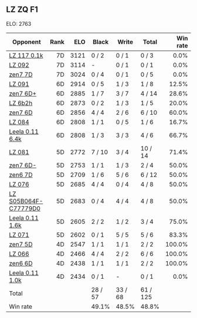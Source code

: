 ## LZ ZQ F1 ##

ELO: 2763

Opponent | Rank | ELO | Black | Write | Total | Win rate
---------|-----:|----:|-------|-------|-------|-------:
[LZ 117 0.1k](LZ%20117%200.1k.md) | 7D | 3121 | 0 / 2 | 0 / 1 | 0 / 3 | 0.0%
[LZ 092](LZ%20092.md) | 7D | 3114 | - | 0 / 1 | 0 / 1 | 0.0%
[zen7 7D](zen7%207D.md) | 7D | 3024 | 0 / 4 | 0 / 1 | 0 / 5 | 0.0%
[LZ 091](LZ%20091.md) | 6D | 2914 | 0 / 5 | 1 / 3 | 1 / 8 | 12.5%
[zen7 6D+](zen7%206D+.md) | 6D | 2885 | 1 / 7 | 3 / 7 | 4 / 14 | 28.6%
[LZ 6b2h](LZ%206b2h.md) | 6D | 2873 | 0 / 2 | 1 / 3 | 1 / 5 | 20.0%
[zen7 6D](zen7%206D.md) | 6D | 2856 | 4 / 4 | 2 / 6 | 6 / 10 | 60.0%
[LZ 084](LZ%20084.md) | 6D | 2808 | 1 / 1 | 0 / 5 | 1 / 6 | 16.7%
[Leela 0.11 6.4k](Leela%200.11%206.4k.md) | 6D | 2808 | 1 / 3 | 3 / 3 | 4 / 6 | 66.7%
[LZ 081](LZ%20081.md) | 5D | 2772 | 7 / 10 | 3 / 4 | 10 / 14 | 71.4%
[zen7 6D-](zen7%206D-.md) | 5D | 2753 | 1 / 1 | 1 / 3 | 2 / 4 | 50.0%
[zen6 7D](zen6%207D.md) | 5D | 2709 | 1 / 6 | 5 / 6 | 6 / 12 | 50.0%
[LZ 076](LZ%20076.md) | 5D | 2685 | 4 / 4 | 0 / 4 | 4 / 8 | 50.0%
[LZ S05B064F-C77779D0](LZ%20S05B064F-C77779D0.md) | 5D | 2683 | 0 / 4 | 4 / 4 | 4 / 8 | 50.0%
[Leela 0.11 1.6k](Leela%200.11%201.6k.md) | 5D | 2605 | 2 / 2 | 1 / 2 | 3 / 4 | 75.0%
[LZ 071](LZ%20071.md) | 5D | 2602 | 0 / 1 | 5 / 5 | 5 / 6 | 83.3%
[zen7 5D](zen7%205D.md) | 4D | 2547 | 1 / 1 | 1 / 1 | 2 / 2 | 100.0%
[LZ 066](LZ%20066.md) | 4D | 2466 | 4 / 4 | 2 / 2 | 6 / 6 | 100.0%
[zen6 6D](zen6%206D.md) | 4D | 2438 | 1 / 1 | 1 / 1 | 2 / 2 | 100.0%
[Leela 0.11 1.0k](Leela%200.11%201.0k.md) | 4D | 2434 | 0 / 1 | - | 0 / 1 | 0.0%
Total | | | 28 / 57 | 33 / 68 | 61 / 125 | 
Win rate| | | 49.1% | 48.5% | 48.8% | 
